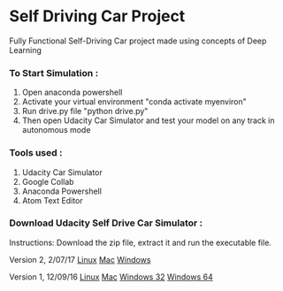 # Self Driving Car Project
Fully Functional Self-Driving Car project made using concepts of Deep Learning


### To Start Simulation :
1. Open anaconda powershell
2. Activate your virtual environment "conda activate myenviron"
3. Run drive.py file "python drive.py"
4. Then open Udacity Car Simulator and test your model on any track in autonomous mode

### Tools used :
1. Udacity Car Simulator
2. Google Collab
3. Anaconda Powershell
4. Atom Text Editor

### Download Udacity Self Drive Car Simulator :
Instructions: Download the zip file, extract it and run the executable file.

Version 2, 2/07/17
[Linux](https://s3-us-west-1.amazonaws.com/udacity-selfdrivingcar/Term1-Sim/term1-simulator-linux.zip)
[Mac](https://s3-us-west-1.amazonaws.com/udacity-selfdrivingcar/Term1-Sim/term1-simulator-mac.zip)
[Windows](https://s3-us-west-1.amazonaws.com/udacity-selfdrivingcar/Term1-Sim/term1-simulator-windows.zip)

Version 1, 12/09/16
[Linux](https://d17h27t6h515a5.cloudfront.net/topher/2016/November/5831f0f7_simulator-linux/simulator-linux.zip)
[Mac](https://d17h27t6h515a5.cloudfront.net/topher/2016/November/5831f290_simulator-macos/simulator-macos.zip)
[Windows 32](https://d17h27t6h515a5.cloudfront.net/topher/2016/November/5831f4b6_simulator-windows-32/simulator-windows-32.zip)
[Windows 64](https://d17h27t6h515a5.cloudfront.net/topher/2016/November/5831f3a4_simulator-windows-64/simulator-windows-64.zip)
